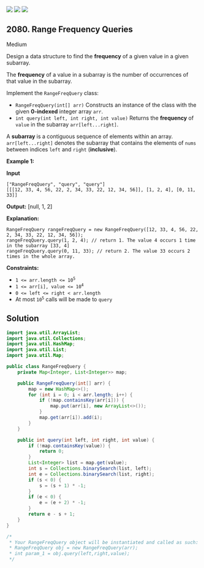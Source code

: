 [![](https://img.shields.io/github/stars/javadev/LeetCode-in-Java?label=Stars&style=flat-square)](https://github.com/javadev/LeetCode-in-Java)
[![](https://img.shields.io/github/forks/javadev/LeetCode-in-Java?label=Fork%20me%20on%20GitHub%20&style=flat-square)](https://github.com/javadev/LeetCode-in-Java/fork)
[![](https://img.shields.io/badge/-LeetCode%20in%20Kotlin-blue?style=flat-square)](https://github.com/javadev/LeetCode-in-Kotlin)

## 2080\. Range Frequency Queries

Medium

Design a data structure to find the **frequency** of a given value in a given subarray.

The **frequency** of a value in a subarray is the number of occurrences of that value in the subarray.

Implement the `RangeFreqQuery` class:

*   `RangeFreqQuery(int[] arr)` Constructs an instance of the class with the given **0-indexed** integer array `arr`.
*   `int query(int left, int right, int value)` Returns the **frequency** of `value` in the subarray `arr[left...right]`.

A **subarray** is a contiguous sequence of elements within an array. `arr[left...right]` denotes the subarray that contains the elements of `nums` between indices `left` and `right` (**inclusive**).

**Example 1:**

**Input**

    ["RangeFreqQuery", "query", "query"]
    [[[12, 33, 4, 56, 22, 2, 34, 33, 22, 12, 34, 56]], [1, 2, 4], [0, 11, 33]]

**Output:** [null, 1, 2]

**Explanation:**

    RangeFreqQuery rangeFreqQuery = new RangeFreqQuery([12, 33, 4, 56, 22, 2, 34, 33, 22, 12, 34, 56]);
    rangeFreqQuery.query(1, 2, 4); // return 1. The value 4 occurs 1 time in the subarray [33, 4]
    rangeFreqQuery.query(0, 11, 33); // return 2. The value 33 occurs 2 times in the whole array. 

**Constraints:**

*   <code>1 <= arr.length <= 10<sup>5</sup></code>
*   <code>1 <= arr[i], value <= 10<sup>4</sup></code>
*   `0 <= left <= right < arr.length`
*   At most <code>10<sup>5</sup></code> calls will be made to `query`

## Solution

```java
import java.util.ArrayList;
import java.util.Collections;
import java.util.HashMap;
import java.util.List;
import java.util.Map;

public class RangeFreqQuery {
    private Map<Integer, List<Integer>> map;

    public RangeFreqQuery(int[] arr) {
        map = new HashMap<>();
        for (int i = 0; i < arr.length; i++) {
            if (!map.containsKey(arr[i])) {
                map.put(arr[i], new ArrayList<>());
            }
            map.get(arr[i]).add(i);
        }
    }

    public int query(int left, int right, int value) {
        if (!map.containsKey(value)) {
            return 0;
        }
        List<Integer> list = map.get(value);
        int s = Collections.binarySearch(list, left);
        int e = Collections.binarySearch(list, right);
        if (s < 0) {
            s = (s + 1) * -1;
        }
        if (e < 0) {
            e = (e + 2) * -1;
        }
        return e - s + 1;
    }
}

/*
 * Your RangeFreqQuery object will be instantiated and called as such:
 * RangeFreqQuery obj = new RangeFreqQuery(arr);
 * int param_1 = obj.query(left,right,value);
 */
```